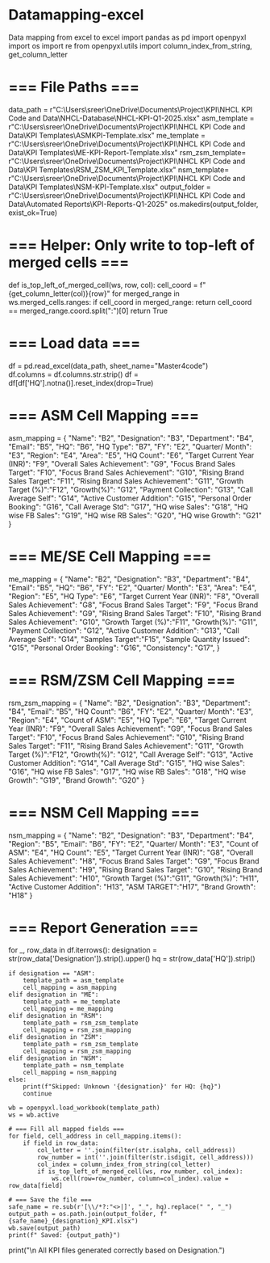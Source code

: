 # Datamapping-excel
Data mapping from excel to excel
import pandas as pd
import openpyxl
import os
import re
from openpyxl.utils import column_index_from_string, get_column_letter

# === File Paths ===
data_path = r"C:\Users\sreer\OneDrive\Documents\Project\KPI\NHCL KPI Code and Data\NHCL-Database\NHCL-KPI-Q1-2025.xlsx"
asm_template = r"C:\Users\sreer\OneDrive\Documents\Project\KPI\NHCL KPI Code and Data\KPI Templates\ASMKPI-Template.xlsx"
me_template = r"C:\Users\sreer\OneDrive\Documents\Project\KPI\NHCL KPI Code and Data\KPI Templates\ME-KPI-Report-Template.xlsx"
rsm_zsm_template= r"C:\Users\sreer\OneDrive\Documents\Project\KPI\NHCL KPI Code and Data\KPI Templates\RSM_ZSM_KPI_Template.xlsx"
nsm_template= r"C:\Users\sreer\OneDrive\Documents\Project\KPI\NHCL KPI Code and Data\KPI Templates\NSM-KPI-Template.xlsx"
output_folder = r"C:\Users\sreer\OneDrive\Documents\Project\KPI\NHCL KPI Code and Data\Automated Reports\KPI-Reports-Q1-2025"
os.makedirs(output_folder, exist_ok=True)

# === Helper: Only write to top-left of merged cells ===
def is_top_left_of_merged_cell(ws, row, col):
    cell_coord = f"{get_column_letter(col)}{row}"
    for merged_range in ws.merged_cells.ranges:
        if cell_coord in merged_range:
            return cell_coord == merged_range.coord.split(":")[0]
    return True

# === Load data ===
df = pd.read_excel(data_path, sheet_name="Master4code")  
df.columns = df.columns.str.strip()
df = df[df['HQ'].notna()].reset_index(drop=True)

# === ASM Cell Mapping ===
asm_mapping = {
"Name": "B2",
"Designation": "B3",
"Department": "B4",
"Email": "B5",
"HQ": "B6",
"HQ Type": "B7",
"FY": "E2",
"Quarter/ Month": "E3",
"Region": "E4",
"Area": "E5",
"HQ Count": "E6",
"Target Current Year (INR)": "F9",
"Overall Sales Achievement": "G9",
"Focus Brand Sales Target": "F10",
"Focus Brand Sales Achievement": "G10",
"Rising Brand Sales Target": "F11",
"Rising Brand Sales Achievement": "G11",
"Growth Target (%)":"F12",
"Growth(%)": "G12",
"Payment Collection": "G13",
"Call Average Self": "G14",
"Active Customer Addition": "G15",
"Personal Order Booking": "G16",
"Call Average Std": "G17", 
"HQ wise Sales": "G18", 
"HQ wise FB Sales": "G19",
"HQ wise RB Sales": "G20",
"HQ wise Growth": "G21"
}

# === ME/SE Cell Mapping ===
me_mapping = {
"Name": "B2", 
"Designation": "B3", 
"Department": "B4", 
"Email": "B5",
"HQ": "B6",
"FY": "E2",
"Quarter/ Month": "E3",
"Area": "E4",
"Region": "E5",
"HQ Type": "E6",
"Target Current Year (INR)": "F8",
"Overall Sales Achievement": "G8",
"Focus Brand Sales Target": "F9", 
"Focus Brand Sales Achievement": "G9",
"Rising Brand Sales Target": "F10", 
"Rising Brand Sales Achievement": "G10",
"Growth Target (%)":"F11",
"Growth(%)": "G11",
"Payment Collection": "G12",
"Active Customer Addition": "G13",
"Call Average Self": "G14",
"Samples Target":"F15",
"Sample Quantity Issued": "G15", 
"Personal Order Booking": "G16",
"Consistency": "G17", 
}

# === RSM/ZSM Cell Mapping ===
rsm_zsm_mapping = {
"Name": "B2", 
"Designation": "B3", 
"Department": "B4",
"Email": "B5",
"HQ Count": "B6",
"FY": "E2", 
"Quarter/ Month": "E3",
"Region": "E4",
"Count of ASM": "E5",
"HQ Type": "E6",
"Target Current Year (INR)": "F9",
"Overall Sales Achievement": "G9",
"Focus Brand Sales Target": "F10",
"Focus Brand Sales Achievement": "G10",
"Rising Brand Sales Target": "F11",
"Rising Brand Sales Achievement": "G11",
"Growth Target (%)":"F12",
"Growth(%)": "G12",
"Call Average Self": "G13",
"Active Customer Addition": "G14",
"Call Average Std": "G15", 
"HQ wise Sales": "G16", 
"HQ wise FB Sales": "G17",
"HQ wise RB Sales": "G18",
"HQ wise Growth": "G19",
"Brand Growth": "G20"
}

# === NSM Cell Mapping ===
nsm_mapping = {
"Name": "B2", 
"Designation": "B3", 
"Department": "B4", 
"Region": "B5",
"Email": "B6",
"FY": "E2", 
"Quarter/ Month": "E3",
"Count of ASM": "E4",
"HQ Count": "E5",
"Target Current Year (INR)": "G8",
"Overall Sales Achievement": "H8",
"Focus Brand Sales Target": "G9",
"Focus Brand Sales Achievement": "H9",
"Rising Brand Sales Target": "G10",
"Rising Brand Sales Achievement": "H10",
"Growth Target (%)":"G11",
"Growth(%)": "H11",
"Active Customer Addition": "H13",
"ASM TARGET":"H17",
"Brand Growth": "H18"
}


# === Report Generation ===
for _, row_data in df.iterrows():
    designation = str(row_data['Designation']).strip().upper()
    hq = str(row_data['HQ']).strip()

    if designation == "ASM":
        template_path = asm_template
        cell_mapping = asm_mapping
    elif designation in "ME":
        template_path = me_template
        cell_mapping = me_mapping
    elif designation in "RSM":
        template_path = rsm_zsm_template
        cell_mapping = rsm_zsm_mapping
    elif designation in "ZSM":
        template_path = rsm_zsm_template
        cell_mapping = rsm_zsm_mapping
    elif designation in "NSM":
        template_path = nsm_template
        cell_mapping = nsm_mapping
    else:
        print(f"Skipped: Unknown '{designation}' for HQ: {hq}")
        continue

    wb = openpyxl.load_workbook(template_path)
    ws = wb.active

    # === Fill all mapped fields ===
    for field, cell_address in cell_mapping.items():
        if field in row_data:
            col_letter = ''.join(filter(str.isalpha, cell_address))
            row_number = int(''.join(filter(str.isdigit, cell_address)))
            col_index = column_index_from_string(col_letter)
            if is_top_left_of_merged_cell(ws, row_number, col_index):
                ws.cell(row=row_number, column=col_index).value = row_data[field]

    # === Save the file ===
    safe_name = re.sub(r'[\\/*?:"<>|]', "_", hq).replace(" ", "_")
    output_path = os.path.join(output_folder, f"{safe_name}_{designation}_KPI.xlsx")
    wb.save(output_path)
    print(f" Saved: {output_path}")

print("\n All KPI files generated correctly based on Designation.")
